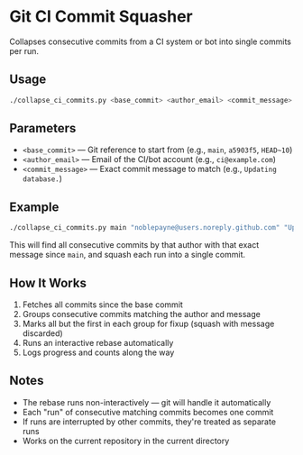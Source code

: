 # Git CI Commit Squasher

Collapses consecutive commits from a CI system or bot into single commits per run.

## Usage

```bash
./collapse_ci_commits.py <base_commit> <author_email> <commit_message>
```

## Parameters

- `<base_commit>` — Git reference to start from (e.g., `main`, `a5903f5`, `HEAD~10`)
- `<author_email>` — Email of the CI/bot account (e.g., `ci@example.com`)
- `<commit_message>` — Exact commit message to match (e.g., `Updating database.`)

## Example

```bash
./collapse_ci_commits.py main "noblepayne@users.noreply.github.com" "Updating database."
```

This will find all consecutive commits by that author with that exact message since `main`, and squash each run into a single commit.

## How It Works

1. Fetches all commits since the base commit
2. Groups consecutive commits matching the author and message
3. Marks all but the first in each group for fixup (squash with message discarded)
4. Runs an interactive rebase automatically
5. Logs progress and counts along the way

## Notes

- The rebase runs non-interactively — git will handle it automatically
- Each "run" of consecutive matching commits becomes one commit
- If runs are interrupted by other commits, they're treated as separate runs
- Works on the current repository in the current directory
